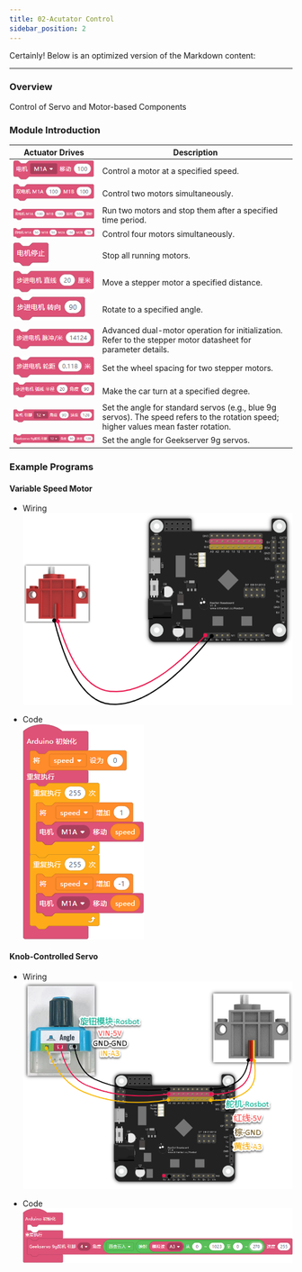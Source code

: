 ```yaml
---
title: 02-Acutator Control
sidebar_position: 2
---
```


Certainly! Below is an optimized version of the Markdown content:

---

### Overview
Control of Servo and Motor-based Components

### Module Introduction

| **Actuator Drives** | Description |
| --- | --- |
| ![Motor](1683352016589-c1c73e4f-318b-4cc7-a03f-a29cf0fd47b2.png) | Control a motor at a specified speed. |
| ![Dual Motor](1683352054635-0d96c3e9-b46c-4f40-9aac-aefa0f29b5f7.png) | Control two motors simultaneously. |
| ![Timed Dual Motor](1683352071243-25db42a7-8945-4089-ab19-39ea851667dc.png) | Run two motors and stop them after a specified time period. |
| ![Quad Motor](1683352090147-d112d965-41c0-4e3a-af32-b032e40e65fc.png) | Control four motors simultaneously. |
| ![Stop Motors](1683352105088-10fa7ad7-7839-44ed-92bb-f2af85a635c4.png) | Stop all running motors. |
| ![Stepper Motor](1683352115925-e3f6ffd9-bcf9-41dd-a56f-8c1c9ac8d4c1.png) | Move a stepper motor a specified distance. |
| ![Rotate](1683352131932-42438bd3-9aa6-4672-8fcd-87970517cb9a.png) | Rotate to a specified angle. |
| ![Dual Motor Advanced](1683352144518-1876a540-242d-41ba-bafb-f2e1ea02bbc1.png) | Advanced dual-motor operation for initialization. Refer to the stepper motor datasheet for parameter details. |
| ![Stepper Motor Spacing](1683352224925-e31cc5c2-3a0d-4959-8c30-7e0ddd8c5376.png) | Set the wheel spacing for two stepper motors. |
| ![Car Turn](1683352177094-fa4db6f5-57f5-44d9-9f5e-5de6c7995baf.png) | Make the car turn at a specified degree. |
| ![Regular Servo](1683352242413-37f26d29-6475-4c41-b22b-d6bb2483086b.png) | Set the angle for standard servos (e.g., blue 9g servos). The speed refers to the rotation speed; higher values mean faster rotation. |
| ![Geekserver 9g Servo](1683352257392-50998107-96cd-463e-818a-eacf637b7f31.png) | Set the angle for Geekserver 9g servos. |

### Example Programs

#### Variable Speed Motor

- Wiring  
  ![Wiring Diagram](1683356461027-166b3f13-2f0f-4e29-8806-c6641a7cdb1f.png)
  
- Code  
  ![Code Diagram](1683356550971-9f53a1c0-060c-43f0-a2bb-31040df8c96e.png)

#### Knob-Controlled Servo

- Wiring  
  ![Wiring Diagram](1685418573797-a3e22886-2d67-4d68-a069-1ad14865666b.png)

- Code  
  ![Code Diagram](1683367858085-427b0e99-b72a-491a-8c94-f84e79f31f97.png)
